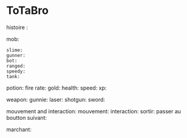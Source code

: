 # ToTaBro

histoire :

mob:

    slime:
    gunner:
    bot:
    ranged:
    speedy:
    tank:

potion:
    fire rate:
    gold:
    health:
    speed:
    xp:

weapon:
    gunnie:
    laser:
    shotgun:
    sword:

mouvement and interaction:
    mouvement:
    interaction:
    sortir:
    passer au boutton suivant:

marchant:
    
